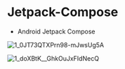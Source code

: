 # Jetpack-Compose

 - Android Jetpack Compose

 ![1_0JT73QTXPrn98-mJwsUg5A](https://user-images.githubusercontent.com/59316805/125884708-0b125dcf-f31f-418f-a551-ea02a1e85910.jpeg)

 
 ![1_doXBtK__GhkOuJxFIdNecQ](https://user-images.githubusercontent.com/59316805/125884505-459c82d2-fd11-4ee0-bb9a-095e73409d1a.png)
